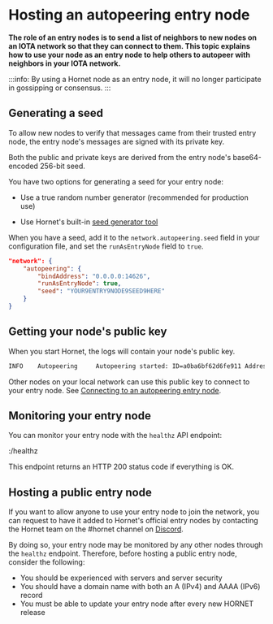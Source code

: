 # Hosting an autopeering entry node

**The role of an entry nodes is to send a list of neighbors to new nodes on an IOTA network so that they can connect to them. This topic explains how to use your node as an entry node to help others to autopeer with neighbors in your IOTA network.**

:::info:
By using a Hornet node as an entry node, it will no longer participate in gossipping or consensus.
:::

## Generating a seed

To allow new nodes to verify that messages came from their trusted entry node, the entry node's messages are signed with its private key.

Both the public and private keys are derived from the entry node's base64-encoded 256-bit seed.

You have two options for generating a seed for your entry node:

- Use a true random number generator (recommended for production use)

- Use Hornet's built-in [seed generator tool](https://github.com/gohornet/hornet/wiki/Tools)

When you have a seed, add it to the `network.autopeering.seed` field in your configuration file, and set the `runAsEntryNode` field to `true`.

```json
"network": {
    "autopeering": {
        "bindAddress": "0.0.0.0:14626",
        "runAsEntryNode": true,
        "seed": "YOUR9ENTRY9NODE9SEED9HERE"
    }
}
```

## Getting your node's public key

When you start Hornet, the logs will contain your node's public key.

```bash
INFO    Autopeering     Autopeering started: ID=a0ba6bf62d6fe911 Address=0.0.0.0:14626/udp PublicKey=yt0URaOzv819RIIgSE/NzJBVh8Lgn+tNTekvfB0O/UE=
```

Other nodes on your local network can use this public key to connect to your entry node. See [Connecting to an autopeering entry node](../guides/connecting-to-entry.md).

## Monitoring your entry node

You can monitor your entry node with the `healthz` API endpoint:

<host>:<api-port>/healthz

This endpoint returns an HTTP 200 status code if everything is OK.

## Hosting a public entry node

If you want to allow anyone to use your entry node to join the network, you can request to have it added to Hornet's official entry nodes by contacting the Hornet team on the #hornet channel on [Discord](https://discord.iota.org/).

By doing so, your entry node may be monitored by any other nodes through the `healthz` endpoint. Therefore, before hosting a public entry node, consider the following:

- You should be experienced with servers and server security
- You should have a domain name with both an A (IPv4) and AAAA (IPv6) record
- You must be able to update your entry node after every new HORNET release